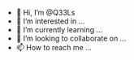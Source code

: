 - 👋 Hi, I’m @Q33Ls
- 👀 I’m interested in ...
- 🌱 I’m currently learning ...
- 💞️ I’m looking to collaborate on ...
- 📫 How to reach me ...

<!---
Q33Ls/Q33Ls is a ✨ special ✨ repository because its `README.md` (this file) appears on your GitHub profile.
You can click the Preview link to take a look at your changes.
--->
